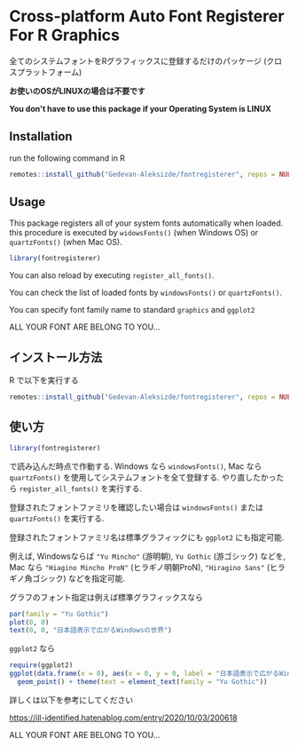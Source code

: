 # Cross-platform Auto Font Registerer For R Graphics

全てのシステムフォントをRグラフィックスに登録するだけのパッケージ (クロスプラットフォーム)

**お使いのOSがLINUXの場合は不要です**

**You don't have to use this package if your Operating System is LINUX**

## Installation

run the following command in R

```r
remotes::install_github("Gedevan-Aleksizde/fontregisterer", repos = NULL, type = "source")
```

## Usage

This package registers all of your system fonts automatically when loaded. this procedure is executed by `widowsFonts()` (when Windows OS) or `quartzFonts()` (when Mac OS).

```r
library(fontregisterer)
```

You can also reload by executing `register_all_fonts()`.

You can check the list of loaded fonts by `windowsFonts()` or `quartzFonts()`.

You can specify font family name to standard `graphics` and `ggplot2`


ALL YOUR FONT ARE BELONG TO YOU...

## インストール方法

R で以下を実行する

```r
remotes::install_github("Gedevan-Aleksizde/fontregisterer", repos = NULL, type = "source")
```

## 使い方

```r
library(fontregisterer)
```

で読み込んだ時点で作動する. Windows なら `windowsFonts()`, Mac なら `quartzFonts()` を使用してシステムフォントを全て登録する. やり直したかったら `register_all_fonts()` を実行する.

登録されたフォントファミリを確認したい場合は `windowsFonts()` または  `quartzFonts()` を実行する.

登録されたフォントファミリ名は標準グラフィックにも `ggplot2` にも指定可能.

例えば, Windowsならば `"Yu Mincho"` (游明朝), `Yu Gothic` (游ゴシック) などを, Mac なら `"Hiagino Mincho ProN"` (ヒラギノ明朝ProN), `"Hiragino Sans"` (ヒラギノ角ゴシック) などを指定可能.

グラフのフォント指定は例えば標準グラフィックスなら

```r
par(family = "Yu Gothic")
plot(0, 0)
text(0, 0, "日本語表示で広がるWindowsの世界")
```

`ggplot2` なら

```r
require(ggplot2)
ggplot(data.frame(x = 0), aes(x = 0, y = 0, label = "日本語表示で広がるWindowsの世界")) +
  geom_point() + theme(text = element_text(family = "Yu Gothic"))
```

詳しくは以下を参考にしてください

https://ill-identified.hatenablog.com/entry/2020/10/03/200618

ALL YOUR FONT ARE BELONG TO YOU...
